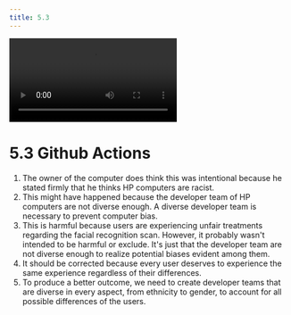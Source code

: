 ```yaml
---
title: 5.3
---
```

  <div id="video_wrapper">
    <video autoplay loop>
        <source src="https://drive.google.com/uc?export=view&id=1kAw4XIS3JH_cpTHGMRsV0mwl7dcFz2wq" type="video/mp4">
    </video>
  </div>

# 5.3 Github Actions
1. The owner of the computer does think this was intentional because he stated firmly that he thinks HP computers are racist.
2. This might have happened because the developer team of HP computers are not diverse enough. A diverse developer team is necessary to prevent computer bias.
3. This is harmful because users are experiencing unfair treatments regarding the facial recognition scan. However, it probably wasn't intended to be harmful or exclude. It's just that the developer team are not diverse enough to realize potential biases evident among them.
4. It should be corrected because every user deserves to experience the same experience regardless of their differences. 
5. To produce a better outcome, we need to create developer teams that are diverse in every aspect, from ethnicity to gender, to account for all possible differences of the users.
